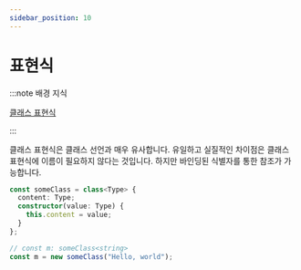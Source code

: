 ```yaml
---
sidebar_position: 10
---
```


# 표현식

:::note 배경 지식

[클래스 표현식](https://developer.mozilla.org/ko/docs/Web/JavaScript/Reference/Operators/class)

:::

클래스 표현식은 클래스 선언과 매우 유사합니다. 유일하고 실질적인 차이점은 클래스 표현식에 이름이 필요하지 않다는 것입니다. 하지만 바인딩된 식별자를 통한 참조가 가능합니다.

```ts
const someClass = class<Type> {
  content: Type;
  constructor(value: Type) {
    this.content = value;
  }
};

// const m: someClass<string>
const m = new someClass("Hello, world");
```
